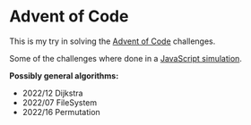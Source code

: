 # Advent of Code

This is my try in solving the [Advent of Code](https://adventofcode.com) challenges.

Some of the challenges where done in a [JavaScript simulation](https://slothsoft.github.io/advent-of-code/).

**Possibly general algorithms:**

- 2022/12 Dijkstra
- 2022/07 FileSystem
- 2022/16 Permutation


<!-- CALENDAR-TILES -->

